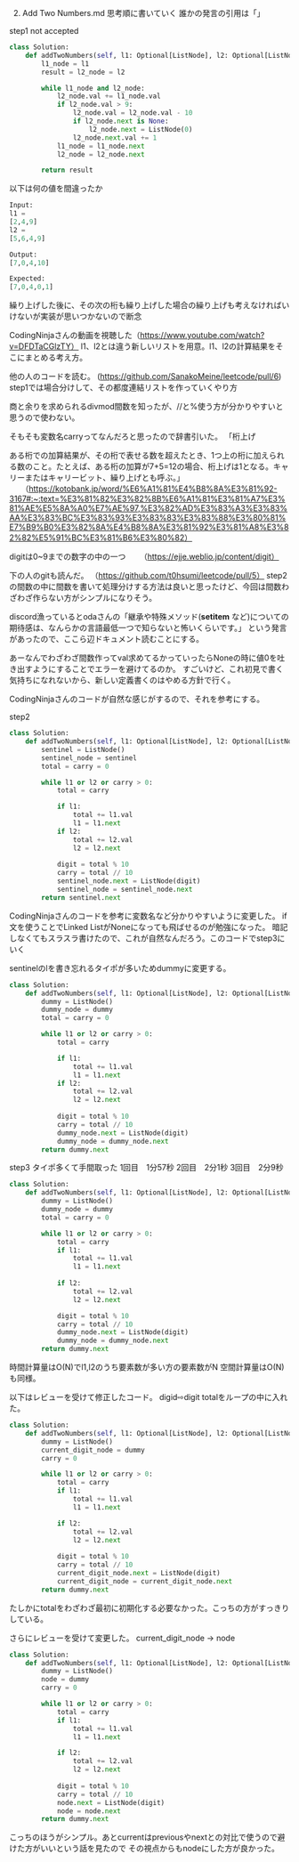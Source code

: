 2. Add Two Numbers.md
思考順に書いていく
誰かの発言の引用は「」

step1 not accepted
```python
class Solution:
    def addTwoNumbers(self, l1: Optional[ListNode], l2: Optional[ListNode]) -> Optional[ListNode]:
        l1_node = l1
        result = l2_node = l2

        while l1_node and l2_node:
            l2_node.val += l1_node.val
            if l2_node.val > 9:
                l2_node.val = l2_node.val - 10
                if l2_node.next is None:
                    l2_node.next = ListNode(0)
                l2_node.next.val += 1
            l1_node = l1_node.next
            l2_node = l2_node.next

        return result
```
以下は何の値を間違ったか
```python
Input:
l1 =
[2,4,9]
l2 =
[5,6,4,9]

Output:
[7,0,4,10]

Expected:
[7,0,4,0,1]
```

繰り上げした後に、その次の桁も繰り上げした場合の繰り上げも考えなければいけないが実装が思いつかないので断念

CodingNinjaさんの動画を視聴した（https://www.youtube.com/watch?v=DFDTaCGlzTY）
l1、l2とは違う新しいリストを用意。l1、l2の計算結果をそこにまとめる考え方。

他の人のコードを読む。
(https://github.com/SanakoMeine/leetcode/pull/6)
step1では場合分けして、その都度連結リストを作っていくやり方

商と余りを求められるdivmod間数を知ったが、//と%使う方が分かりやすいと思うので使わない。

そもそも変数名carryってなんだろと思ったので辞書引いた。
「桁上げ

ある桁での加算結果が、その桁で表せる数を超えたとき、1つ上の桁に加えられる数のこと。たとえば、ある桁の加算が7+5=12の場合、桁上げは1となる。キャリーまたはキャリービット、繰り上げとも呼ぶ。」
　　（https://kotobank.jp/word/%E6%A1%81%E4%B8%8A%E3%81%92-3167#:~:text=%E3%81%82%E3%82%8B%E6%A1%81%E3%81%A7%E3%81%AE%E5%8A%A0%E7%AE%97,%E3%82%AD%E3%83%A3%E3%83%AA%E3%83%BC%E3%83%93%E3%83%83%E3%83%88%E3%80%81%E7%B9%B0%E3%82%8A%E4%B8%8A%E3%81%92%E3%81%A8%E3%82%82%E5%91%BC%E3%81%B6%E3%80%82）

digitは0~9までの数字の中の一つ
　　（https://ejje.weblio.jp/content/digit）
  
下の人のgitも読んだ。
（https://github.com/t0hsumi/leetcode/pull/5）
step2の間数の中に間数を書いて処理分けする方法は良いと思ったけど、今回は間数わざわざ作らない方がシンプルになりそう。

discord漁っているとodaさんの「継承や特殊メソッド(__setitem__ など)についての期待感は、なんらかの言語最低一つで知らないと怖いくらいです。」
という発言があったので、ここら辺ドキュメント読むことにする。

あーなんでわざわざ間数作ってval求めてるかっていったらNoneの時に値0を吐き出すようにすることでエラーを避けてるのか。
すごいけど、これ初見で書く気持ちになれないから、新しい定義書くのはやめる方針で行く。

CodingNinjaさんのコードが自然な感じがするので、それを参考にする。

step2 
```python
class Solution:
    def addTwoNumbers(self, l1: Optional[ListNode], l2: Optional[ListNode])-> Optional[ListNode]:
        sentinel = ListNode()
        sentinel_node = sentinel
        total = carry = 0

        while l1 or l2 or carry > 0:
            total = carry

            if l1:
                total += l1.val
                l1 = l1.next
            if l2:
                total += l2.val
                l2 = l2.next
        
            digit = total % 10
            carry = total // 10
            sentinel_node.next = ListNode(digit)
            sentinel_node = sentinel_node.next
        return sentinel.next
```

CodingNinjaさんのコードを参考に変数名など分かりやすいように変更した。
if文を使うことでLinked ListがNoneになっても飛ばせるのが勉強になった。
暗記しなくてもスラスラ書けたので、これが自然なんだろう。このコードでstep3にいく

sentinelのlを書き忘れるタイポが多いためdummyに変更する。
```python
class Solution:
    def addTwoNumbers(self, l1: Optional[ListNode], l2: Optional[ListNode])-> Optional[ListNode]:
        dummy = ListNode()
        dummy_node = dummy
        total = carry = 0

        while l1 or l2 or carry > 0:
            total = carry

            if l1:
                total += l1.val
                l1 = l1.next
            if l2:
                total += l2.val
                l2 = l2.next
        
            digit = total % 10
            carry = total // 10
            dummy_node.next = ListNode(digit)
            dummy_node = dummy_node.next
        return dummy.next
```
step3
タイポ多くて手間取った
1回目　1分57秒
2回目　2分1秒
3回目　2分9秒

```python
class Solution:
    def addTwoNumbers(self, l1: Optional[ListNode], l2: Optional[ListNode])-> Optional[ListNode]:
        dummy = ListNode()
        dummy_node = dummy
        total = carry = 0

        while l1 or l2 or carry > 0:
            total = carry
            if l1:
                total += l1.val
                l1 = l1.next
            
            if l2:
                total += l2.val
                l2 = l2.next

            digit = total % 10
            carry = total // 10
            dummy_node.next = ListNode(digit)
            dummy_node = dummy_node.next
        return dummy.next
```
時間計算量はO(N)でl1,l2のうち要素数が多い方の要素数がN
空間計算量はO(N)も同様。

以下はレビューを受けて修正したコード。
digid⇨digit
totalをループの中に入れた。
```python
class Solution:
    def addTwoNumbers(self, l1: Optional[ListNode], l2: Optional[ListNode])-> Optional[ListNode]:
        dummy = ListNode()
        current_digit_node = dummy
        carry = 0

        while l1 or l2 or carry > 0:
            total = carry
            if l1:
                total += l1.val
                l1 = l1.next

            if l2:
                total += l2.val
                l2 = l2.next
            
            digit = total % 10
            carry = total // 10
            current_digit_node.next = ListNode(digit)
            current_digit_node = current_digit_node.next
        return dummy.next
```

たしかにtotalをわざわざ最初に初期化する必要なかった。こっちの方がすっきりしている。

さらにレビューを受けて変更した。
current_digit_node → node

```python
class Solution:
    def addTwoNumbers(self, l1: Optional[ListNode], l2: Optional[ListNode])-> Optional[ListNode]:
        dummy = ListNode()
        node = dummy
        carry = 0

        while l1 or l2 or carry > 0:
            total = carry
            if l1:
                total += l1.val
                l1 = l1.next

            if l2:
                total += l2.val
                l2 = l2.next
            
            digit = total % 10
            carry = total // 10
            node.next = ListNode(digit)
            node = node.next
        return dummy.next
```
こっちのほうがシンプル。あとcurrentはpreviousやnextとの対比で使うので避けた方がいいという話を見たので
その視点からもnodeにした方が良かった。




